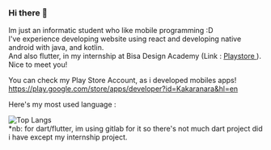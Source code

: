 ### Hi there 👋

Im just an informatic student who like mobile programming :D <br>
I've experience developing website using react and developing native android with java, and kotlin. <br>
And also flutter, in my internship at Bisa Design Academy (Link : <a href="https://play.google.com/store/apps/details?id=bisa.ai.bisa_design_mobile&hl=id-ID"> Playstore </a>). <br> 
Nice to meet you!

You can check my Play Store Account, as i developed mobiles apps! <br>
https://play.google.com/store/apps/developer?id=Kakaranara&hl=en

Here's my most used language : 

![Top Langs](https://github-readme-stats.vercel.app/api/top-langs/?username=kakaranara&hide=TeX&layout=compact) <br>
*nb: for dart/flutter, im using gitlab for it so there's not much dart project did i have except my internship project. 
